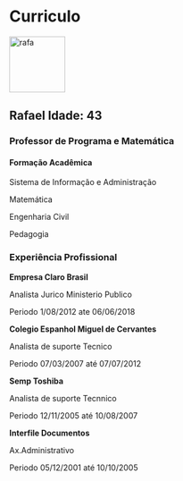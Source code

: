 # Curriculo
 <img width="100" height="100" alt="rafa" src="https://github.com/user-attachments/assets/ab34f816-e799-4362-a930-bcbba357e545" />
 
## Rafael  Idade: 43

### Professor de Programa e Matemática 

#### Formação Acadêmica

Sistema de Informação e Administração 

Matemática 

Engenharia Civil

Pedagogia 


### Experiência Profissional

**Empresa Claro Brasil**

Analista Jurico Ministerio Publico 

Periodo 1/08/2012 ate 06/06/2018


**Colegio Espanhol Miguel de Cervantes** 

Analista de suporte Tecnico

Periodo 07/03/2007  até 07/07/2012

**Semp Toshiba** 

Analista de suporte Tecnnico 

Periodo 12/11/2005  até 10/08/2007

**Interfile Documentos** 

Ax.Administrativo 

Periodo 05/12/2001   até 10/10/2005

